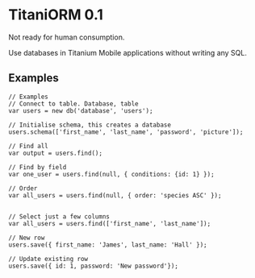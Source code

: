 TitaniORM 0.1
=============

Not ready for human consumption.

Use databases in Titanium Mobile applications without writing any SQL.

Examples
--------

	// Examples
	// Connect to table. Database, table
	var users = new db('database', 'users');

	// Initialise schema, this creates a database
	users.schema(['first_name', 'last_name', 'password', 'picture']); 

	// Find all
	var output = users.find();

	// Find by field
	var one_user = users.find(null, { conditions: {id: 1} });

	// Order
	var all_users = users.find(null, { order: 'species ASC' });


	// Select just a few columns
	var all_users = users.find(['first_name', 'last_name']);

	// New row
	users.save({ first_name: 'James', last_name: 'Hall' }); 

	// Update existing row
	users.save({ id: 1, password: 'New password'});

